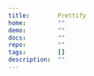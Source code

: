 ```yaml
---
title:        Prettify
home:         ""
demo:         ""
docs:         ""
repo:         ""
tags:         []
description:  ""
---
```


